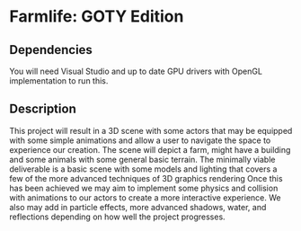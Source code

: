# Farmlife: GOTY Edition

## Dependencies
You will need Visual Studio and up to date GPU drivers with OpenGL implementation to run this. 

## Description

This project will result in a 3D scene with some actors that may be equipped with some simple animations and allow a user to navigate the space to experience our creation. The scene will depict a farm, might have a building and some animals with some general basic terrain. The minimally viable deliverable is a basic scene with some models and lighting that covers a few of the more advanced techniques of 3D graphics rendering Once this has been achieved we may aim to implement some physics and collision with animations to our actors to create a more interactive experience. We also may add in particle effects, more advanced shadows, water, and reflections depending on how well the project progresses. 